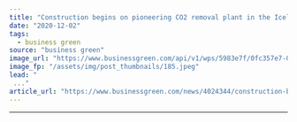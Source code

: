 ```yaml
---
title: "Construction begins on pioneering CO2 removal plant in the Icelandic tundra"
date: "2020-12-02"
tags: 
  - business green
source: "business green"
image_url: "https://www.businessgreen.com/api/v1/wps/5983e7f/0fc357e7-0cf7-4ccb-bd38-2e9a8cef199f/2/01-Orca-construction-site-Concrete-beams-Credit-Climeworks-185x114.jpeg"
image_fp: "/assets/img/post_thumbnails/185.jpeg"
lead: "
 ..."
article_url: "https://www.businessgreen.com/news/4024344/construction-begins-pioneering-co2-removal-plant"
---
```


---
